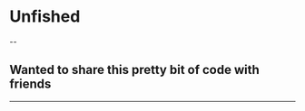 # Unfished
--
## Wanted to share this pretty bit of code with friends
------------------------------
